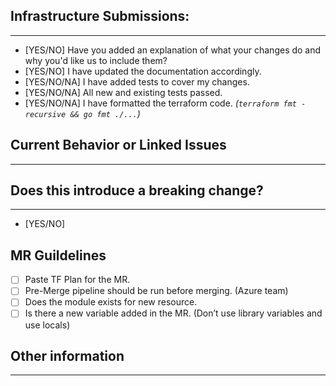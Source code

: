 ## Infrastructure Submissions:
-------------------------------------
* [YES/NO] Have you added an explanation of what your changes do and why you'd like us to include them?
* [YES/NO] I have updated the documentation accordingly.
* [YES/NO/NA] I have added tests to cover my changes.
* [YES/NO/NA] All new and existing tests passed.
* [YES/NO/NA] I have formatted the terraform code.  _(`terraform fmt -recursive && go fmt ./...`)_

## Current Behavior or Linked Issues
-------------------------------------
<!-- Please describe the current behavior that you are modifying, or link to a relevant issue. -->


## Does this introduce a breaking change?
-------------------------------------
- [YES/NO]

<!-- If this introduces a breaking change, please describe the impact and migration path for existing applications below. -->

## MR Guildelines
- [ ] Paste TF Plan for the MR. 
- [ ] Pre-Merge pipeline should be run before merging. (Azure team)
- [ ] Does the module exists for new resource. 
- [ ] Is there a new variable added in the MR. (Don’t use library variables and use locals) 

## Other information
-------------------------------------
<!-- Any other information that is important to this PR such as screenshots of how the component looks before and after the change. -->
